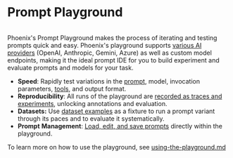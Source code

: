 # Prompt Playground

<figure><img src="https://storage.googleapis.com/arize-phoenix-assets/assets/images/playground_overview.gif" alt=""><figcaption></figcaption></figure>

Phoenix's Prompt Playground makes the process of iterating and testing prompts quick and easy. Phoenix's playground supports [various AI providers](../how-to-prompts/configure-ai-providers.md) (OpenAI, Anthropic, Gemini, Azure) as well as custom model endpoints, making it the ideal prompt IDE for you to build experiment and evaluate prompts and models for your task.

* **Speed**: Rapidly test variations in the [prompt](https://app.gitbook.com/s/fqGNxHHFrgwnCxgUBNsJ/prompt-engineering/prompts-concepts#prompt), model, invocation parameters, [tools](https://app.gitbook.com/s/fqGNxHHFrgwnCxgUBNsJ/prompt-engineering/prompts-concepts#tools), and output format.
* **Reproducibility**: All runs of the playground are [recorded as traces and experiments](../how-to-prompts/using-the-playground.md#playground-traces), unlocking annotations and evaluation.
* **Datasets:** Use [dataset examples](../how-to-prompts/test-a-prompt.md) as a fixture to run a prompt variant through its paces and to evaluate it systematically.
* **Prompt** **Management**:  [Load, edit, and save prompts](prompt-management.md) directly within the playground.

To learn more on how to use the playground, see [using-the-playground.md](../how-to-prompts/using-the-playground.md "mention")
